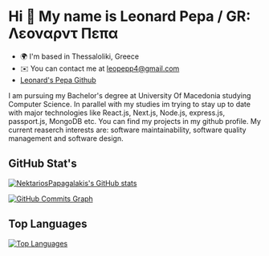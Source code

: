 
# Hi 👋 My name is Leonard Pepa / GR: Λεοναρντ Πεπα

*   🌍  I'm based in Thessaloliki, Greece
*   ✉️  You can contact me at [leopepp4@gmail.com](mailto:leopepp4@gmail.com)
*   [Leonard's Pepa Github](https://github.com/Leonardpepa)

I am pursuing my Bachelor's degree at University Of Macedonia studying Computer Science. In parallel with my studies im trying to stay up to date with major technologies like React.js, Next.js, Node.js, express.js, passport.js, MongoDB etc. You can find my projects in my github profile.
My current reaserch interests are: software maintainability, software quality management and software design.

## GitHub Stat's
<a href="http://www.github.com/Leonardpepa"><img src="https://github-readme-stats.vercel.app/api?username=Leonardpepa&show_icons=true&hide=&count_private=true&title_color=0891b2&text_color=ffffff&icon_color=0891b2&bg_color=1c1917&hide_border=true&show_icons=true" alt="NektariosPapagalakis's GitHub stats" /></a>

<a href="http://www.github.com/Leonardpepa"><img src="https://activity-graph.herokuapp.com/graph?username=Leonardpepa&bg_color=1c1917&color=ffffff&line=0891b2&point=ffffff&area_color=1c1917&area=true&hide_border=true&custom_title=GitHub%20Commits%20Graph" alt="GitHub Commits Graph" /></a>
## Top Languages
<a href="https://github.com/Leonardpepa" align="left"><img src="https://github-readme-stats.vercel.app/api/top-langs/?username=Leonardpepa&langs_count=10&title_color=0891b2&text_color=ffffff&icon_color=0891b2&bg_color=1c1917&hide_border=true&locale=en&custom_title=Top%20%Languages" alt="Top Languages" />
